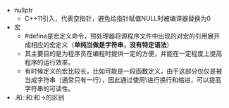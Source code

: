 * nullptr
    * C++11引入，代表空指针，避免给指针赋值NULL时被编译器替换为0
* 宏
    * \#define是宏定义命令，预处理器将源程序文件中出现的对宏的引用展开成相应的宏定义（**单纯当做是字符串，没有特定语法**）
    * 其主要目的是为程序员在编程时提供一定的方便，并能在一定程度上提高程序的运行效率。
    * 有时候定义的宏比较长，比如可能是一段函数定义，由于这部分仅仅是被当成字符串（通常只有一行），因此通过使用\\进行换行和缩进，可以提高字符串的可读性。
* .和::和:和->的区别